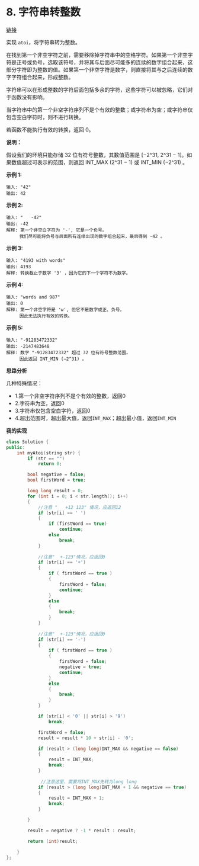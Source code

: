 # 8. 字符串转整数

[链接](https://leetcode-cn.com/problems/string-to-integer-atoi/description/)

实现 `atoi`，将字符串转为整数。

在找到第一个非空字符之前，需要移除掉字符串中的空格字符。如果第一个非空字符是正号或负号，选取该符号，并将其与后面尽可能多的连续的数字组合起来，这部分字符即为整数的值。如果第一个非空字符是数字，则直接将其与之后连续的数字字符组合起来，形成整数。

字符串可以在形成整数的字符后面包括多余的字符，这些字符可以被忽略，它们对于函数没有影响。

当字符串中的第一个非空字符序列不是个有效的整数；或字符串为空；或字符串仅包含空白字符时，则不进行转换。

若函数不能执行有效的转换，返回 0。

**说明：**

假设我们的环境只能存储 32 位有符号整数，其数值范围是 [−2^31,  2^31 − 1]。如果数值超过可表示的范围，则返回  INT_MAX (2^31 − 1) 或 INT_MIN (−2^31) 。

**示例 1:**

```
输入: "42"
输出: 42
```

**示例 2:**

```
输入: "   -42"
输出: -42
解释: 第一个非空白字符为 '-', 它是一个负号。
     我们尽可能将负号与后面所有连续出现的数字组合起来，最后得到 -42 。
```

**示例 3:**

```
输入: "4193 with words"
输出: 4193
解释: 转换截止于数字 '3' ，因为它的下一个字符不为数字。
```

**示例 4:**

```
输入: "words and 987"
输出: 0
解释: 第一个非空字符是 'w', 但它不是数字或正、负号。
     因此无法执行有效的转换。
```

**示例 5:**

```
输入: "-91283472332"
输出: -2147483648
解释: 数字 "-91283472332" 超过 32 位有符号整数范围。 
     因此返回 INT_MIN (−2^31) 。
```

**思路分析**

几种特殊情况：

- 1.第一个非空字符序列不是个有效的整数，返回0
- 2.字符串为空，返回0
- 3.字符串仅包含空白字符，返回0
- 4.超出范围时，超出最大值，返回`INT_MAX`；超出最小值，返回`INT_MIN`

**我的实现**

```c++
class Solution {
public:
	int myAtoi(string str) {
		if (str == "")
			return 0;

		bool negative = false;
		bool firstWord = true;

		long long result = 0;
		for (int i = 0; i < str.length(); i++)
		{
            //注意 "   +12 123" 情况，应返回12
			if (str[i] == ' ')
			{
				if (firstWord == true)
					continue;
				else
					break;
			}
				
			//注意"  +-123"情况，应返回0
			if (str[i] == '+')
			{
				if ( firstWord == true )
				{
					firstWord = false;
					continue;
				}
				else
				{
					break;
				}
			}
			
            //注意"  +-123"情况，应返回0
			if (str[i] == '-')
			{
				if ( firstWord == true )
				{
					firstWord = false;
					negative = true;
					continue;
				}
				else
				{
					break;
				}
			}

			if (str[i] < '0' || str[i] > '9')
				break;

			firstWord = false;
			result = result * 10 + str[i] - '0';

			if (result > (long long)INT_MAX && negative == false)
			{
				result = INT_MAX;
				break;
			}
			
             //注意这里，需要将INT_MAX先转为long long
			if (result > (long long)INT_MAX + 1 && negative == true)
			{
				result = INT_MAX + 1;
				break;
			}

		}

		result = negative ? -1 * result : result;

		return (int)result;

	}
};
```

